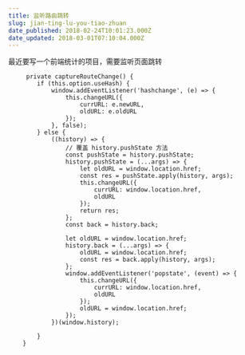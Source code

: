 ```yaml
---
title: 监听路由跳转
slug: jian-ting-lu-you-tiao-zhuan
date_published: 2018-02-24T10:01:23.000Z
date_updated: 2018-03-01T07:10:04.000Z
---
```


最近要写一个前端统计的项目，需要监听页面跳转

         private captureRouteChange() {
            if (this.option.useHash) {
                window.addEventListener('hashchange', (e) => {
                    this.changeURL({
                        currURL: e.newURL,
                        oldURL: e.oldURL
                    });
                }, false);
            } else {
                ((history) => {
                    // 覆盖 history.pushState 方法
                    const pushState = history.pushState;
                    history.pushState = (...args) => {
                        let oldURL = window.location.href;
                        const res = pushState.apply(history, args);
                        this.changeURL({
                            currURL: window.location.href,
                            oldURL
                        });
                        return res;
                    };
                    const back = history.back;
    
                    let oldURL = window.location.href;
                    history.back = (...args) => {
                        oldURL = window.location.href;
                        const res = back.apply(history, args);
                    };
                    window.addEventListener('popstate', (event) => {
                        this.changeURL({
                            currURL: window.location.href,
                            oldURL
                        });
                        oldURL = window.location.href;
                    });
                })(window.history);
    
            }
        }
    
